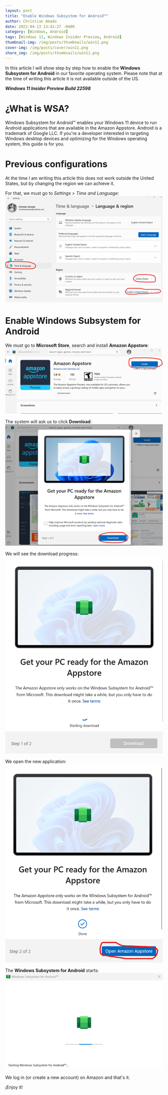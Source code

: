 ```yaml
---
layout: post
title: "Enable Windows Subsystem for Android™️"
author: Christian Amado
date: 2022-04-13 13:41:27 -0400
category: [Windows, Android]
tags: [Windows 11, Windows Insider Preview, Android]
thumbnail-img: /img/posts/thumbnails/win11.png
cover-img: /img/posts/cover/win11.png
share_img: /img/posts/thumbnails/win11.png
---
```


In this article I will show step by step how to enable the **Windows Subsystem for Android** in our favorite operating system. Please note that at the time of writing this article it is not available outside of the US.  

***Windows 11 Insider Preview Build 22598***

<!--more-->

# ¿What is WSA?
Windows Subsystem for Android™️ enables your Windows 11 device to run Android applications that are available in the Amazon Appstore. Android is a trademark of Google LLC. If you're a developer interested in targeting Windows desktop devices and optimizing for the Windows operating system, this guide is for you.

# Previous configurations
At the time I am writing this article this does not work outside the United States, but by changing the region we can achieve it.  

For that, we must go to *Settings* > *Time and Language*:
![](/img/posts/2022/04/13/wsa1.png)  

# Enable Windows Subsystem for Android
We must go to **Microsoft Store**, search and install **Amazon Appstore**:
![](/img/posts/2022/04/13/wsa2.png)  

The system will ask us to click **Download**:
![](/img/posts/2022/04/13/wsa3.png)  

We will see the download progress:
![](/img/posts/2022/04/13/wsa4.png)  

We open the new application:
![](/img/posts/2022/04/13/wsa5.png)  

The **Windows Subsystem for Android** starts:
![](/img/posts/2022/04/13/wsa6.png)  

We log in (or create a new account) on Amazon and that's it.

¡Enjoy it!